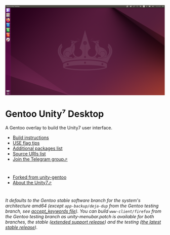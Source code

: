 [![Preview of Gentoo Unity⁷ Desktop][preview_image]][preview_image_url]

# Gentoo Unity⁷ Desktop

A Gentoo overlay to build the Unity7 user interface.

- [Build instructions][build]
- [USE flag tips][tips]
- [Additional packages list][addp]
- [Source URIs list][uris]
- [Join the Telegram group⬀][tg]

#

- [Forked from unity-gentoo][fork]
- [About the Unity7⬀][wiki]

#

###### It defaults to the Gentoo stable software branch for the system's architecture amd64 (except `app-backup/deja-dup` from the Gentoo testing branch, see [accept_keywords file][acck]). You can build `www-client/firefox` from the Gentoo testing branch as *unity-menubar.patch* is available for both branches, the stable ([extended support release][fesr]) and the testing ([the latest stable release][ftlr]).

[//]: # (LINKS)
[acck]: profiles/gentoo-unity7.accept_keywords
[addp]: docs/additional_packages.md
[build]: docs/build_instructions.md
[fesr]: profiles/ehooks/www-client/firefox:esr/files
[fork]: https://github.com/shiznix/unity-gentoo
[ftlr]: profiles/ehooks/www-client/firefox:rapid/files
[preview_image]: https://github.com/c4pp4/gentoo-unity7/blob/master/docs/assets/preview.png "Preview of Gentoo Unity⁷ Desktop"
[preview_image_url]: https://raw.githubusercontent.com/c4pp4/gentoo-unity7/master/docs/assets/preview.png
[tg]: https://t.me/gentoo_unity7
[tips]: docs/use_flag_tips.md
[uris]: docs/source_uris.md
[wiki]: https://en.wikipedia.org/wiki/Unity_(user_interface)
